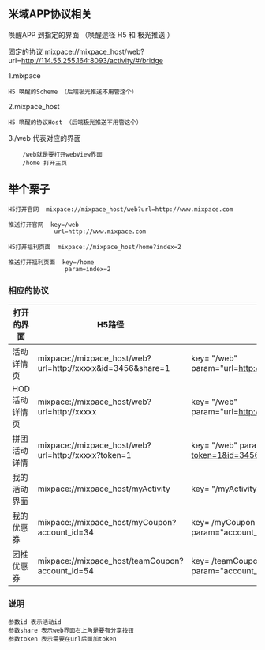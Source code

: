 ## 米域APP协议相关
唤醒APP 到指定的界面 （唤醒途径 H5 和 极光推送 ）

固定的协议 mixpace://mixpace_host/web?url=http://114.55.255.164:8093/activity/#/bridge

1.mixpace

    H5 唤醒的Scheme （后端极光推送不用管这个）
  
2.mixpace_host

    H5 唤醒的协议Host （后端极光推送不用管这个）
  
3./web 代表对应的界面 

        /web就是要打开webView界面
        /home 打开主页
      
      
## 举个栗子

    H5打开官网  mixpace://mixpace_host/web?url=http://www.mixpace.com
    
    推送打开官网  key=/web
                 url=http://www.mixpace.com
                 
    H5打开福利页面  mixpace://mixpace_host/home?index=2
    
    推送打开福利页面  key=/home
                    param=index=2
    

### 相应的协议
| 打开的界面        | H5路径    | 极光推送路径   | 
| --------   | -----  | -----   | 
| 活动详情页        | mixpace://mixpace_host/web?url=http://xxxxx&id=3456&share=1    | key= "/web" param="url=http://xxxxx.com&id=3456&share=1"      |  
| HOD活动详情页     | mixpace://mixpace_host/web?url=http://xxxxx         | key= "/web"   param="url=http://xxxxx.com&id=3456&share=1"          |   
| 拼团活动详情      | mixpace://mixpace_host/web?url=http://xxxxx?token=1       | key= "/web"   param="url=http://xxxxx.com?token=1&id=3456&share=1"          |   
| 我的活动界面      | mixpace://mixpace_host/myActivity         | key= "/myActivity"         |  
| 我的优惠券      | mixpace://mixpace_host/myCoupon?account_id=34        | key= /myCoupon param="account_id=34&id=3456&share=1"         |
| 团推优惠券      | mixpace://mixpace_host/teamCoupon?account_id=54      | key= /teamCoupon param="account_id=54&id=3456&share=1"        |
### 说明
    参数id 表示活动id
    参数share 表示web界面右上角是要有分享按钮
    参数token 表示需要在url后面加token

